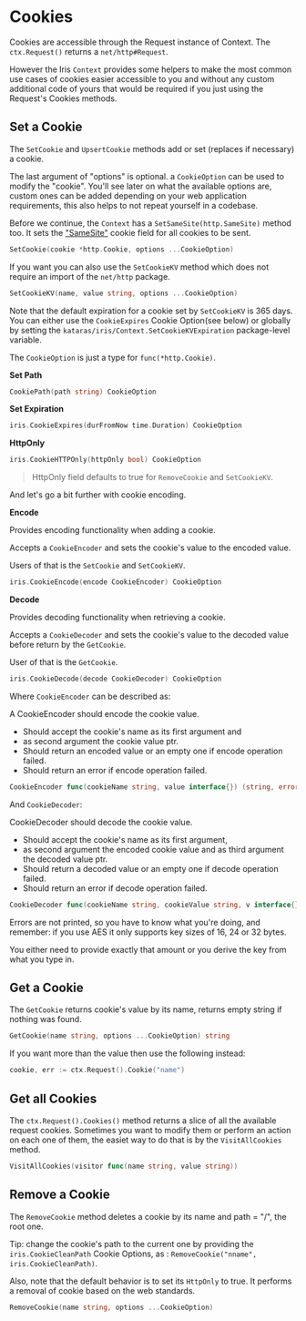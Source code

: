 # Cookies

Cookies are accessible through the Request instance of Context. The `ctx.Request()` returns a `net/http#Request`.

However the Iris `Context` provides some helpers to make the most common use cases of cookies easier accessible to you and without any custom additional code of yours that would be required if you just using the Request's Cookies methods.

## Set a Cookie

The `SetCookie` and `UpsertCookie` methods add or set (replaces if necessary) a cookie.

The last argument of "options" is optional. a `CookieOption` can be used to modify the "cookie". You'll see later on what the available options are, custom ones can be added depending on your web application requirements, this also helps to not repeat yourself in a codebase.

Before we continue, the `Context` has a `SetSameSite(http.SameSite)` method too. It sets the ["SameSite"](https://web.dev/samesite-cookies-explained/) cookie field for all cookies to be sent.

```go
SetCookie(cookie *http.Cookie, options ...CookieOption)
```

If you want you can also use the `SetCookieKV` method which does not require an import of the `net/http` package.

```go
SetCookieKV(name, value string, options ...CookieOption)
```

Note that the default expiration for a cookie set by `SetCookieKV` is 365 days. You can either use the `CookieExpires` Cookie Option(see below) or globally by setting the `kataras/iris/Context.SetCookieKVExpiration` package-level variable.

The `CookieOption` is just a type for `func(*http.Cookie)`.

**Set Path**

```go
CookiePath(path string) CookieOption
```

**Set Expiration**

```go
iris.CookieExpires(durFromNow time.Duration) CookieOption
```

**HttpOnly**

```go
iris.CookieHTTPOnly(httpOnly bool) CookieOption
```

> HttpOnly field defaults to true for `RemoveCookie` and `SetCookieKV`.

And let's go a bit further with cookie encoding.

**Encode**

Provides encoding functionality when adding a cookie.

Accepts a `CookieEncoder` and sets the cookie's value to the encoded value.

Users of that is the `SetCookie` and `SetCookieKV`.

```go
iris.CookieEncode(encode CookieEncoder) CookieOption
```

**Decode**

Provides decoding functionality when retrieving a cookie.

Accepts a `CookieDecoder` and sets the cookie's value to the decoded value before return by the `GetCookie`.

User of that is the `GetCookie`.

```go
iris.CookieDecode(decode CookieDecoder) CookieOption
```

Where `CookieEncoder` can be described as:

A CookieEncoder should encode the cookie value.

* Should accept the cookie's name as its first argument and
* as second argument the cookie value ptr.
* Should return an encoded value or an empty one if encode operation failed.
* Should return an error if encode operation failed.

```go
CookieEncoder func(cookieName string, value interface{}) (string, error)
```

And `CookieDecoder`:

CookieDecoder should decode the cookie value.

* Should accept the cookie's name as its first argument,
* as second argument the encoded cookie value and as third argument the decoded value ptr.
* Should return a decoded value or an empty one if decode operation failed.
* Should return an error if decode operation failed.

```go
CookieDecoder func(cookieName string, cookieValue string, v interface{}) error
```

Errors are not printed, so you have to know what you're doing, and remember: if you use AES it only supports key sizes of 16, 24 or 32 bytes.

You either need to provide exactly that amount or you derive the key from what you type in.

## Get a Cookie

The `GetCookie` returns cookie's value by its name, returns empty string if nothing was found.

```go
GetCookie(name string, options ...CookieOption) string
```

If you want more than the value then use the following instead:

```go
cookie, err := ctx.Request().Cookie("name")
```

## Get all Cookies

The `ctx.Request().Cookies()` method returns a slice of all the available request cookies. Sometimes you want to modify them or perform an action on each one of them, the easiet way to do that is by the `VisitAllCookies` method.

```go
VisitAllCookies(visitor func(name string, value string))
```

## Remove a Cookie

The `RemoveCookie` method deletes a cookie by its name and path = "/", the root one.

Tip: change the cookie's path to the current one by providing the `iris.CookieCleanPath` Cookie Options, as : `RemoveCookie("nname", iris.CookieCleanPath)`.

Also, note that the default behavior is to set its `HttpOnly` to true. It performs a removal of cookie based on the web standards.

```go
RemoveCookie(name string, options ...CookieOption)
```

